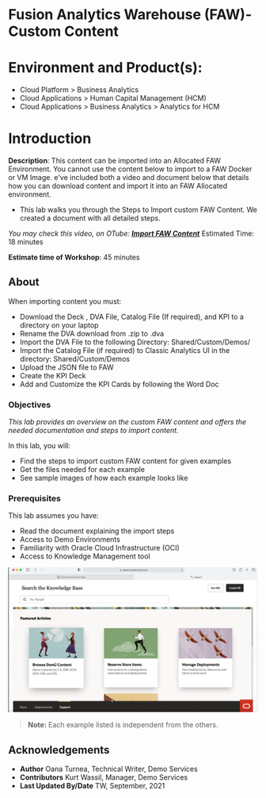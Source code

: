 # Fusion Analytics Warehouse (FAW)-Custom Content

# Environment and Product(s):

- Cloud Platform > Business Analytics
- Cloud Applications > Human Capital Management (HCM)
- Cloud Applications > Business Analytics > Analytics for HCM

# Introduction

**Description**: This content can be imported into an Allocated FAW Environment. You cannot use the content below to import to a FAW Docker or VM Image. e've included both a video and document below that details how you can download content and import it into an FAW Allocated environment.

- This lab walks you through the Steps to Import custom FAW Content. We created a document with all detailed steps.

*You may check this video, on OTube: [**Import FAW Content**](<https://otube.oracle.com/media/1_9mg1xpv4>)* Estimated Time: 18 minutes

**Estimate time of Workshop**: 45 minutes

## About <product technology=""></product>



When importing content you must:

- Download the Deck , DVA File, Catalog File (If required), and KPI to a directory on your laptop
- Rename the DVA download from .zip to .dva
- Import the DVA File to the following Directory: Shared/Custom/Demos/
- Import the Catalog File (if required) to Classic Analytics UI in the directory: Shared/Custom/Demos
- Upload the JSON file to FAW
- Create the KPI Deck
- Add and Customize the KPI Cards by following the Word Doc

### Objectives

*This lab provides an overview on the custom FAW content and offers the needed documentation and steps to import content.*

In this lab, you will:

- Find the steps to import custom FAW content for given examples
- Get the files needed for each example
- See sample images of how each example looks like 

### Prerequisites

This lab assumes you have:

- Read the document explaining the import steps
- Access to Demo Environments
- Familiarity with Oracle Cloud Infrastructure (OCI)
- Access to Knowledge Management tool

![Knowledge Management](../faw-hcm-intro/images/faw-hcm-intro.png)

> **Note:** Each example listed is independent from the others.

## Acknowledgements

- **Author** Oana Turnea, Technical Writer, Demo Services
- **Contributors** Kurt Wassil, Manager, Demo Services
- **Last Updated By/Date** TW, September, 2021

